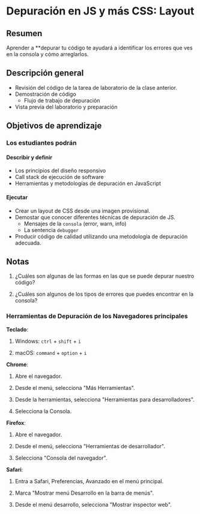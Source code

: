 ﻿# Depuración en JS y más CSS: Layout

## Resumen

Aprender a **depurar tu código te ayudará a identificar los errores que ves en la consola y cómo arreglarlos.

## Descripción general

- Revisión del código de la tarea de laboratorio de la clase anterior.
- Demostración de código
  - Flujo de trabajo de depuración
- Vista previa del laboratorio y preparación

## Objetivos de aprendizaje

### Los estudiantes podrán

#### Describir y definir

- Los principios del diseño responsivo
- Call stack de ejecución de software
- Herramientas y metodologías de depuración en JavaScript

#### Ejecutar

- Crear un layout de CSS desde una imagen provisional.
- Demostar que conocer diferentes técnicas de depuración de JS.
  - Mensajes de la `consola` (error, warn, info)
  - La sentencia `debugger`
- Producir código de calidad utilizando una metodología de depuración adecuada.

## Notas

1. ¿Cuáles son algunas de las formas en las que se puede depurar nuestro código?

1. ¿Cuáles son algunos de los tipos de errores que puedes encontrar en la consola?

### Herramientas de Depuración de los Navegadores principales

**Teclado**:

1. Windows: `ctrl` + `shift` + `i`

1. macOS: `command` + `option` + `i`

**Chrome**:

1. Abre el navegador.

1. Desde el menú, selecciona "Más Herramientas".

1. Desde la herramientas, selecciona "Herramientas para desarrolladores".

1. Selecciona la Consola.

**Firefox**:

1. Abre el navegador.

1. Desde el menú, selecciona "Herramientas de desarrollador".

1. Selecciona "Consola del navegador".

**Safari**:

1. Entra a Safari, Preferencias, Avanzado en el menú principal.

1. Marca "Mostrar menú Desarrollo en la barra de menús".

1. Desde el menú desarrollo, selecciona "Mostrar inspector web".
